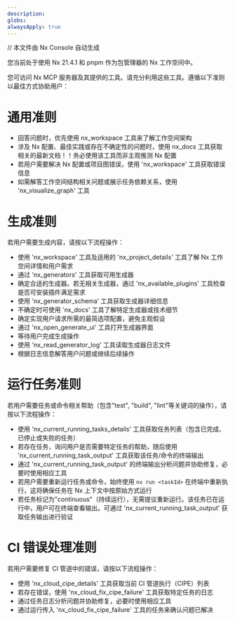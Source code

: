 ```yaml
---
description: 
globs: 
alwaysApply: true
---
```


// 本文件由 Nx Console 自动生成

您当前处于使用 Nx 21.4.1 和 pnpm 作为包管理器的 Nx 工作空间中。

您可访问 Nx MCP 服务器及其提供的工具。请充分利用这些工具。遵循以下准则以最佳方式协助用户：

# 通用准则
- 回答问题时，优先使用 nx_workspace 工具来了解工作空间架构
- 涉及 Nx 配置、最佳实践或存在不确定性的问题时，使用 nx_docs 工具获取相关的最新文档！！务必使用该工具而非主观推测 Nx 配置
- 若用户需要解决 Nx 配置或项目图错误，使用 'nx_workspace' 工具获取错误信息
- 如需解答工作空间结构相关问题或展示任务依赖关系，使用 'nx_visualize_graph' 工具

# 生成准则
若用户需要生成内容，请按以下流程操作：

- 使用 'nx_workspace' 工具及适用的 'nx_project_details' 工具了解 Nx 工作空间详情和用户需求
- 通过 'nx_generators' 工具获取可用生成器
- 确定合适的生成器。若无相关生成器，通过 'nx_available_plugins' 工具检查是否可安装插件满足需求
- 使用 'nx_generator_schema' 工具获取生成器详细信息
- 不确定时可使用 'nx_docs' 工具了解特定生成器或技术细节
- 确定实现用户请求所需的最简选项配置，避免主观假设
- 通过 'nx_open_generate_ui' 工具打开生成器界面
- 等待用户完成生成操作
- 使用 'nx_read_generator_log' 工具读取生成器日志文件
- 根据日志信息解答用户问题或继续后续操作

# 运行任务准则
若用户需要任务或命令相关帮助（包含"test", "build", "lint"等关键词的操作），请按以下流程操作：
- 使用 'nx_current_running_tasks_details' 工具获取任务列表（包含已完成、已停止或失败的任务）
- 若存在任务，询问用户是否需要特定任务的帮助，随后使用 'nx_current_running_task_output' 工具获取该任务/命令的终端输出
- 通过 'nx_current_running_task_output' 的终端输出分析问题并协助修复，必要时使用相应工具
- 若用户需要重新运行任务或命令，始终使用 `nx run <taskId>` 在终端中重新执行，这将确保任务在 Nx 上下文中按原始方式运行
- 若任务标记为"continuous"（持续运行），无需提议重新运行。该任务已在运行中，用户可在终端查看输出。可通过 'nx_current_running_task_output' 获取任务输出进行验证

# CI 错误处理准则
若用户需要修复 CI 管道中的错误，请按以下流程操作：
- 使用 'nx_cloud_cipe_details' 工具获取当前 CI 管道执行（CIPE）列表
- 若存在错误，使用 'nx_cloud_fix_cipe_failure' 工具获取特定任务的日志
- 通过任务日志分析问题并协助修复，必要时使用相应工具
- 通过运行传入 'nx_cloud_fix_cipe_failure' 工具的任务来确认问题已解决